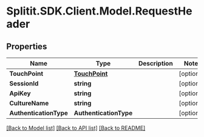 # Splitit.SDK.Client.Model.RequestHeader
## Properties

Name | Type | Description | Notes
------------ | ------------- | ------------- | -------------
**TouchPoint** | [**TouchPoint**](TouchPoint.md) |  | [optional] 
**SessionId** | **string** |  | [optional] 
**ApiKey** | **string** |  | [optional] 
**CultureName** | **string** |  | [optional] 
**AuthenticationType** | **AuthenticationType** |  | [optional] 

[[Back to Model list]](../README.md#documentation-for-models) [[Back to API list]](../README.md#documentation-for-api-endpoints) [[Back to README]](../README.md)

